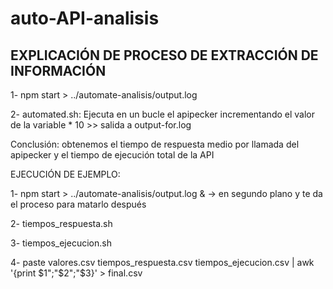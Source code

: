 # auto-API-analisis
## EXPLICACIÓN DE PROCESO DE EXTRACCIÓN DE INFORMACIÓN

1- npm start > ../automate-analisis/output.log

2- automated.sh: Ejecuta en un bucle el apipecker incrementando el valor de la variable * 10 >> salida a output-for.log 

Conclusión: obtenemos el tiempo de respuesta medio por llamada del apipecker y el tiempo de ejecución total de la API

EJECUCIÓN DE EJEMPLO:

1- npm start > ../automate-analisis/output.log & -> en segundo plano y te da el proceso para matarlo después

2- tiempos_respuesta.sh <n-clientes>

3- tiempos_ejecucion.sh <n-clientes>

4- paste valores.csv tiempos_respuesta.csv tiempos_ejecucion.csv | awk '{print $1";"$2";"$3}' > final.csv
